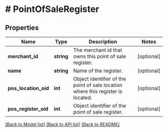 # # PointOfSaleRegister

## Properties

Name | Type | Description | Notes
------------ | ------------- | ------------- | -------------
**merchant_id** | **string** | The merchant id that owns this point of sale register. | [optional]
**name** | **string** | Name of the register. | [optional]
**pos_location_oid** | **int** | Object identifier of the point of sale location where this register is located. | [optional]
**pos_register_oid** | **int** | Object identifier of the point of sale register. | [optional]

[[Back to Model list]](../../README.md#models) [[Back to API list]](../../README.md#endpoints) [[Back to README]](../../README.md)
